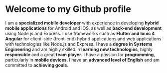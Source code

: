 # Welcome to my Github profile

I am a **specialized mobile developer** with experience in developing **hybrid mobile applications** for Android and IOS, as well as **back-end development** using Node.js and Express. I use frameworks such as **Flutter and Ionic 4 Angular** for client-side (front-end) hybrid applications and web applications with technologies like Node.js and Express. I have a **degree in Systems Engineering** and am highly skilled in **learning new technologies**, highly **responsible** and a great **team player**. I have a passion for **programming**, particularly in **mobile devices**. I have an **advanced level of English** and am committed to **achieving goals**.
